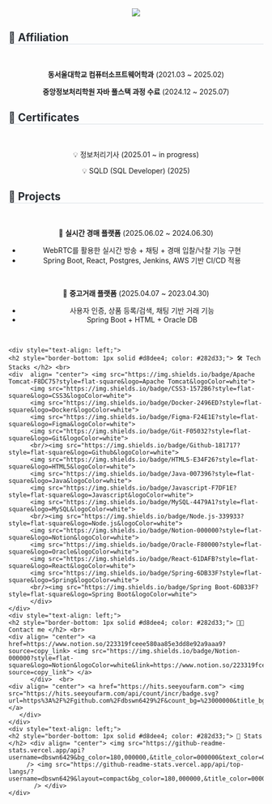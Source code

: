 <div align= "center">
    <img src="https://capsule-render.vercel.app/api?type=rect&color=auto&height=180&text=Yoonju's%20GitHub&animation=&fontColor=ffffff&fontSize=60" />
    </div>
    <div style="text-align: left;"> 
<h2 style="border-bottom: 1px solid #d8dee4; color: #282d33;"> 🏫 Affiliation </h2> <br>
<div align="center">
  <p><b>동서울대학교 컴퓨터소프트웨어학과</b> (2021.03 ~ 2025.02)</p>
  <p><b>중앙정보처리학원 자바 풀스택 과정 수료</b> (2024.12 ~ 2025.07)</p>
</div>
</div>

<div style="text-align: left;"> 
<h2 style="border-bottom: 1px solid #d8dee4; color: #282d33;"> 📜 Certificates </h2> <br>
<div align="center">
  <p>💡 정보처리기사 (2025.01 ~ in progress)</p>
  <p>💡 SQLD (SQL Developer) (2025)</p>
</div>
</div>

<div style="text-align: left;"> 
<h2 style="border-bottom: 1px solid #d8dee4; color: #282d33;"> 💼 Projects </h2> <br>
<div align="center">
  
  🚀 <b>실시간 경매 플랫폼</b> (2025.06.02 ~ 2024.06.30) <br>
  - WebRTC를 활용한 실시간 방송 + 채팅 + 경매 입찰/낙찰 기능 구현  
  - Spring Boot, React, Postgres, Jenkins, AWS 기반 CI/CD 적용  

  <br/>

  📱 <b>중고거래 플랫폼</b> (2025.04.07 ~ 2023.04.30) <br>
  - 사용자 인증, 상품 등록/검색, 채팅 기반 거래 기능  
  - Spring Boot + HTML + Oracle DB  

  <br/>
</div>
</div>

    <div style="text-align: left;">
    <h2 style="border-bottom: 1px solid #d8dee4; color: #282d33;"> 🛠️ Tech Stacks </h2> <br> 
    <div  align= "center"> <img src="https://img.shields.io/badge/Apache Tomcat-F8DC75?style=flat-square&logo=Apache Tomcat&logoColor=white">
          <img src="https://img.shields.io/badge/CSS3-1572B6?style=flat-square&logo=CSS3&logoColor=white">
          <img src="https://img.shields.io/badge/Docker-2496ED?style=flat-square&logo=Docker&logoColor=white">
          <img src="https://img.shields.io/badge/Figma-F24E1E?style=flat-square&logo=Figma&logoColor=white">
          <img src="https://img.shields.io/badge/Git-F05032?style=flat-square&logo=Git&logoColor=white">
          <br/><img src="https://img.shields.io/badge/Github-181717?style=flat-square&logo=Github&logoColor=white">
          <img src="https://img.shields.io/badge/HTML5-E34F26?style=flat-square&logo=HTML5&logoColor=white">
          <img src="https://img.shields.io/badge/Java-007396?style=flat-square&logo=Java&logoColor=white">
          <img src="https://img.shields.io/badge/Javascript-F7DF1E?style=flat-square&logo=Javascript&logoColor=white">
          <img src="https://img.shields.io/badge/MySQL-4479A1?style=flat-square&logo=MySQL&logoColor=white">
          <br/><img src="https://img.shields.io/badge/Node.js-339933?style=flat-square&logo=Node.js&logoColor=white">
          <img src="https://img.shields.io/badge/Notion-000000?style=flat-square&logo=Notion&logoColor=white">
          <img src="https://img.shields.io/badge/Oracle-F80000?style=flat-square&logo=Oracle&logoColor=white">
          <img src="https://img.shields.io/badge/React-61DAFB?style=flat-square&logo=React&logoColor=white">
          <img src="https://img.shields.io/badge/Spring-6DB33F?style=flat-square&logo=Spring&logoColor=white">
          <br/><img src="https://img.shields.io/badge/Spring Boot-6DB33F?style=flat-square&logo=Spring Boot&logoColor=white">
          </div>
    </div>
    <div style="text-align: left;">
    <h2 style="border-bottom: 1px solid #d8dee4; color: #282d33;"> 🧑‍💻 Contact me </h2> <br> 
    <div align= "center"> <a href=https://www.notion.so/223319fceee580aa85e3dd8e92a9aaa9?source=copy_link> <img src="https://img.shields.io/badge/Notion-000000?style=flat-square&logo=Notion&logoColor=white&link=https://www.notion.so/223319fceee580aa85e3dd8e92a9aaa9?source=copy_link"> </a>
          </div>  <br> 
    <div align= "center"> <a href="https://hits.seeyoufarm.com"> <img src="https://hits.seeyoufarm.com/api/count/incr/badge.svg?url=https%3A%2F%2Fgithub.com%2Fdbswn6429%2F&count_bg=%23000000&title_bg=%23000000&icon=github.svg&icon_color=%23FFFFFF&title=GitHub&edge_flat=false"/></a>
       </div> 
    </div>
    <div style="text-align: left;"> 
    <h2 style="border-bottom: 1px solid #d8dee4; color: #282d33;"> 🏅 Stats </h2> <div align= "center"> <img src="https://github-readme-stats.vercel.app/api?username=dbswn6429&bg_color=180,000000,&title_color=000000&text_color=000000"
         /> <img src="https://github-readme-stats.vercel.app/api/top-langs/?username=dbswn6429&layout=compact&bg_color=180,000000,&title_color=000000&text_color=000000"
           /> </div> 
    </div>
    
